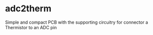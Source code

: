 # adc2therm
Simple and compact PCB with the supporting circuitry for connector a Thermistor to an ADC pin
